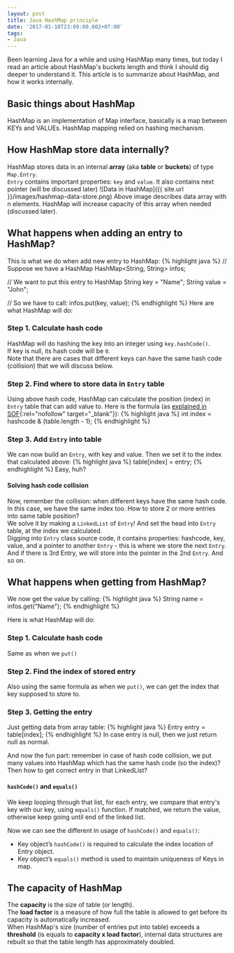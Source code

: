 ```yaml
---
layout: post
title: Java HashMap principle
date: '2017-01-18T23:09:00.002+07:00'
tags:
- Java
---
```


Been learning Java for a while and using HashMap many times, but today I read an article about HashMap's buckets
length and think I should dig deeper to understand it. This article is to summarize about HashMap, and how it works
internally.

## Basic things about HashMap
HashMap is an implementation of Map interface, basically is a map between KEYs and VALUEs.
HashMap mapping relied on hashing mechanism.

## How HashMap store data internally?
HashMap stores data in an internal **array** (aka **table** or **buckets**) of type `Map.Entry`.  
`Entry` contains important properties: `key` and `value`. It also contains next pointer (will be discussed later)
![Data in HashMap]({{ site.url }}/images/hashmap-data-store.png)
Above image describes data array with n elements. HashMap will increase capacity of this array when needed
(discussed later).

## What happens when adding an entry to HashMap?
This is what we do when add new entry to HashMap:
{% highlight java %}
// Suppose we have a HashMap
HashMap<String, String> infos;

// We want to put this entry to HashMap
String key = "Name";
String value = "John";

// So we have to call:
infos.put(key, value);
{% endhighlight %}
Here are what HashMap will do:
### Step 1\. Calculate hash code
HashMap will do hashing the key into an integer using `key.hashCode()`.  
If key is null, its hash code will be `0`.  
Note that there are cases that different keys can have the same hash code (collision) that we will discuss below.
### Step 2\. Find where to store data in `Entry` table
Using above hash code, HashMap can calculate the position (index) in `Entry` table that can add value to.
Here is the formula (as [explained in SOF](http://stackoverflow.com/a/10879475/6445037){:rel="nofollow" target="_blank"}):
{% highlight java %}
int index = hashcode & (table.length - 1);
{% endhighlight %}
### Step 3\. Add `Entry` into table
We can now build an `Entry`, with key and value. Then we set it to the index that calculated above:
{% highlight java %}
table[index] = entry;
{% endhighlight %}
Easy, huh?

#### Solving hash code collision
Now, remember the collision: when different keys have the same hash code. In this case, we have the same index too.
How to store 2 or more entries into same table position?  
We solve it by making a `LinkedList` of `Entry`! And set the head into `Entry` table, at the index we calculated.  
Digging into `Entry` class source code, it contains properties: hashcode, key, value, and a pointer to another
`Entry` - this is where we store the next `Entry`.  
And if there is 3rd Entry, we will store into the pointer in the 2nd `Entry`. And so on.

## What happens when getting from HashMap?
We now get the value by calling:
{% highlight java %}
String name = infos.get("Name");
{% endhighlight %}

Here is what HashMap will do:
### Step 1\. Calculate hash code
Same as when we `put()`
### Step 2\. Find the index of stored entry
Also using the same formula as when we `put()`, we can get the index that key supposed to store to.
### Step 3\. Getting the entry
Just getting data from array table:
{% highlight java %}
Entry entry = table[index];
{% endhighlight %}
In case entry is null, then we just return null as normal.

And now the fun part: remember in case of hash code collision, we put many values into HashMap which has the same hash
code (so the index)? Then how to get correct entry in that LinkedList?

#### `hashCode()` and `equals()`
We keep looping through that list, for each entry, we compare that entry's key with our key, using `equals()` function.
If matched, we return the value, otherwise keep going until end of the linked list.  

Now we can see the different in usage of `hashCode()` and `equals()`:
* Key object’s `hashCode()` is required to calculate the index location of Entry object.
* Key object’s `equals()` method is used to maintain uniqueness of Keys in map.

## The capacity of HashMap
The **capacity** is the size of table (or length).  
The **load factor** is a measure of how full the table is allowed to get before its capacity is automatically increased.  
When HashMap's size (number of entries put into table) exceeds a **threshold** (is equals to **capacity x load factor**),
internal data structures are rebuilt so that the table length has approximately doubled.